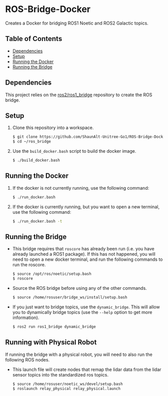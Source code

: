 # ROS-Bridge-Docker
Creates a Docker for bridging ROS1 Noetic and ROS2 Galactic topics.

## Table of Contents
- [Dependencies](#dependencies)
- [Setup](#setup)
- [Running the Docker](#running-the-docker)
- [Running the Bridge](#running-the-bridge)

## Dependencies
This project relies on the [ros2/ros1_bridge](https://github.com/ros2/ros1_bridge/tree/galactic) repository to create the ROS bridge.

## Setup
1. Clone this repository into a workspace.
    ``` bash
    $ git clone https://github.com/ShaunAlt-Unitree-Go1/ROS-Bridge-Docker.git ~/ros_bridge
    $ cd ~/ros_bridge
    ```
2. Use the `build_docker.bash` script to build the docker image.
    ``` bash
    $ ./build_docker.bash
    ```

## Running the Docker
1. If the docker is not currently running, use the following command:
    ``` bash
    $ ./run_docker.bash
    ```
2. If the docker is currently running, but you want to open a new terminal, use the following command:
    ``` bash
    $ ./run_docker.bash -t
    ```

## Running the Bridge
- This bridge requires that `roscore` has already been run (i.e. you have already launched a ROS1 package). If this has not happened, you will need to open a new docker terminal, and run the following commands to run the roscore.
    ``` bash
    $ source /opt/ros/noetic/setup.bash
    $ roscore
    ```
- Source the ROS bridge before using any of the other commands.
    ``` bash
    $ source /home/rosuser/bridge_ws/install/setup.bash
    ```
- If you just want to bridge topics, use the `dynamic_bridge`. This will allow you to dynamically bridge topics (use the `--help` option to get more information).
    ``` bash
    $ ros2 run ros1_bridge dynamic_bridge
    ```

## Running with Physical Robot
If running the bridge with a physical robot, you will need to also run the following ROS nodes.
- This launch file will create nodes that remap the lidar data from the lidar sensor topics into the standardized ros topics.
    ``` bash
    $ source /home/rosuser/noetic_ws/devel/setup.bash
    $ roslaunch relay_physical relay_physical.launch
    ```